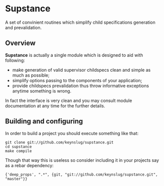 Supstance
=========
A set of convinient routines which simplify child specifications generation and prevalidation.

Overview
--------

**Supstance** is actually a single module which is designed to aid with following:

 - make generation of valid supervisor childspecs clean and simple as much as possible;
 - simplify options passing to the components of your application;
 - provide childspecs prevalidation thus throw informative exceptions anytime something is wrong.
 
In fact the interface is very clean and you may consult module documentation at any time for the further details. 

Building and configuring
------------------------

In order to build a project you should execute something like that:
```
git clone git://github.com/keynslug/supstance.git
cd supstance
make compile
```

Though that way this is useless so consider including it in your projects say as a rebar dependency:
```
{'deep_props', ".*", {git, "git://github.com/keynslug/supstance.git", "master"}}
```
